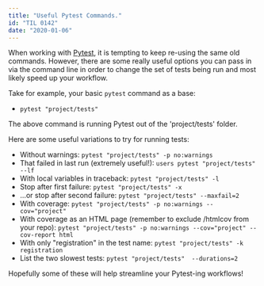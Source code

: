 ```yaml
---
title: "Useful Pytest Commands."
id: "TIL 0142"
date: "2020-01-06"
---
```


When working with [Pytest](https://docs.pytest.org/en/latest/), it is tempting to keep re-using the same old commands. However, there are some really useful options you can pass in via the command line in order to change the set of tests being run and most likely speed up your workflow.

Take for example, your basic `pytest` command as a base: 

* `pytest "project/tests"`

The above command is running Pytest out of the 'project/tests' folder. 

Here are some useful variations to try for running tests:  

* Without warnings: `pytest "project/tests" -p no:warnings`
* That failed in last run (extremely useful!): `users pytest "project/tests" --lf`
* With local variables in traceback: `pytest "project/tests" -l`
* Stop after first failure: `pytest "project/tests" -x`
* ...or stop after second failure: `pytest "project/tests" --maxfail=2`
* With coverage: `pytest "project/tests" -p no:warnings --cov="project"`
* With coverage as an HTML page (remember to exclude /htmlcov from your repo): `pytest "project/tests" -p no:warnings --cov="project" --cov-report html`
* With only "registration" in the test name: `pytest "project/tests" -k registration`
* List the two slowest tests: `pytest "project/tests"  --durations=2`


Hopefully some of these will help streamline your Pytest-ing workflows! 
